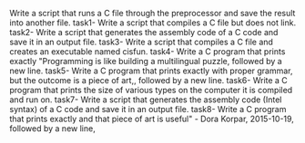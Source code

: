 Write a script that runs a C file through the preprocessor and save the result into another file.
task1- Write a script that compiles a C file but does not link.
task2- Write a script that generates the assembly code of a C code and save it in an output file.
task3- Write a script that compiles a C file and creates an executable named cisfun.
task4- Write a C program that prints exactly "Programming is like building a multilingual puzzle, followed by a new line.
task5- Write a C program that prints exactly with proper grammar, but the outcome is a piece of art,, followed by a new line.
task6- Write a C program that prints the size of various types on the computer it is compiled and run on.
task7- Write a script that generates the assembly code (Intel syntax) of a C code and save it in an output file.
task8- Write a C program that prints exactly and that piece of art is useful" - Dora Korpar, 2015-10-19, followed by a new line,
